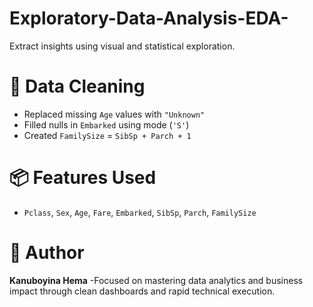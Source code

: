 # Exploratory-Data-Analysis-EDA-
 Extract insights using visual and statistical exploration.

# 🧹 Data Cleaning
- Replaced missing `Age` values with `"Unknown"`
- Filled nulls in `Embarked` using mode (`'S'`)
- Created `FamilySize` = `SibSp + Parch + 1`

# 📦 Features Used
- `Pclass`, `Sex`, `Age`, `Fare`, `Embarked`, `SibSp`, `Parch`, `FamilySize`

# 🧠 Author
**Kanuboyina Hema**
-Focused on mastering data analytics and business impact through clean dashboards and rapid technical execution.

